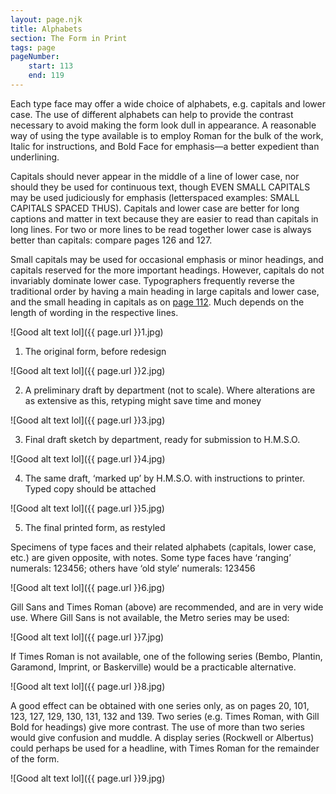 ```yaml
---
layout: page.njk
title: Alphabets
section: The Form in Print
tags: page
pageNumber:
    start: 113
    end: 119
---
```


Each type face may offer a wide choice of alphabets, e.g. capitals and lower case. The use of different alphabets can help to provide the contrast necessary
to avoid making the form look dull in appearance. A reasonable way of using the type
available is to employ Roman for the bulk of the work, Italic for instructions, and Bold
Face for emphasis—a better expedient than underlining.

Capitals should never appear in the middle of a line of lower case, nor should they
be used for continuous text, though EVEN SMALL CAPITALS may be used judiciously for
emphasis (letterspaced examples: SMALL CAPITALS SPACED THUS). Capitals
and lower case are better for long captions and matter in text because they are easier
to read than capitals in long lines. For two or more lines to be read together lower case
is always better than capitals: compare pages 126 and 127.

Small capitals may be used for occasional emphasis or minor headings, and capitals
reserved for the more important headings. However, capitals do not invariably dominate lower case. Typographers frequently reverse the traditional order by having a
main heading in large capitals and lower case, and the small heading in capitals as
on [page 112](/the-form-in-print/the-layout-of-the-printed-matter/). Much depends on the length of wording in the respective lines.

![Good alt text lol]({{ page.url }}1.jpg)

1. The original form, before redesign

![Good alt text lol]({{ page.url }}2.jpg)

2. A preliminary draft by department (not to scale). Where alterations are as extensive
as this, retyping might save time and money

![Good alt text lol]({{ page.url }}3.jpg)

3. Final draft sketch by department, ready for submission to H.M.S.O.

![Good alt text lol]({{ page.url }}4.jpg)

4. The same draft, ‘marked up’ by H.M.S.O. with instructions to printer. Typed copy
should be attached

![Good alt text lol]({{ page.url }}5.jpg)

5. The final printed form, as restyled

Specimens of type faces and their related alphabets (capitals, lower case, etc.) are given
opposite, with notes. Some type faces have ‘ranging’ numerals: 123456; others have
‘old style’ numerals: 123456

![Good alt text lol]({{ page.url }}6.jpg)

Gill Sans and Times Roman (above) are recommended, and are in very wide use. Where
Gill Sans is not available, the Metro series may be used:

![Good alt text lol]({{ page.url }}7.jpg)

If Times Roman is not available, one of the following series (Bembo, Plantin, Garamond,
Imprint, or Baskerville) would be a practicable alternative.

![Good alt text lol]({{ page.url }}8.jpg)


A good effect can be obtained with one series only, as on pages 20, 101, 123, 127, 129, 130,
131, 132 and 139. Two series (e.g. Times Roman, with Gill Bold for headings) give more
contrast. The use of more than two series would give confusion and muddle. A display
series (Rockwell or Albertus) could perhaps be used for a headline, with Times Roman
for the remainder of the form.

![Good alt text lol]({{ page.url }}9.jpg)
